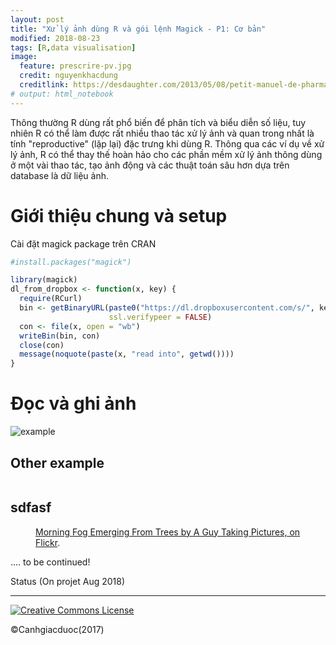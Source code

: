 ```yaml
---
layout: post
title: "Xử lý ảnh dùng R và gói lệnh Magick - P1: Cơ bản"
modified: 2018-08-23
tags: [R,data visualisation]
image:
  feature: prescrire-pv.jpg
  credit: nguyenkhacdung
  creditlink: https://desdaughter.com/2013/05/08/petit-manuel-de-pharmacovigilance-et-pharmacologie-clinique-sur-les-effets-nocifs-des-medicaments/
# output: html_notebook
---
```


Thông thường R dùng rất phổ biến để phân tích và biểu diễn số liệu, tuy nhiên R có thể làm được rất nhiều thao tác xử lý ảnh và quan trong nhất là tính "reproductive" (lặp lại) đặc trưng khi dùng R. Thông qua các ví dụ về xử lý ảnh, R có thể thay thế hoàn hảo cho các phần mềm xử lý ảnh thông dùng ở một vài thao tác, tạo ảnh động và các thuật toán sâu hơn dựa trên database là dữ liệu ảnh.

# Giới thiệu chung và setup 

Cài đặt magick package trên CRAN 


```r
#install.packages("magick")

library(magick)
dl_from_dropbox <- function(x, key) {
  require(RCurl)
  bin <- getBinaryURL(paste0("https://dl.dropboxusercontent.com/s/", key, "/", x),
                      ssl.verifypeer = FALSE)
  con <- file(x, open = "wb")
  writeBin(bin, con)
  close(con)
  message(noquote(paste(x, "read into", getwd())))                        
}
```




# Đọc và ghi ảnh



![example](https://dl.dropboxusercontent.com/apitl/1/AACvzJBdR-9FYqSTcmYDIawzyDWiYfX2_zHg642uVoNUIzHCj8ru_zVFlmdXj8f-hYnWIMugkESclQeMx7EhJ-P14clBhs6BPwFE78pMdw5o6Ez4StkRn8_g-aUkluX404YtM_Yw_fsgBiOrubRlSXITOiOItUR1WtBCUDLVzQ-Axh4VYxkCIOTH4xQ_z5GxU1u1u4mUb6sQBRYWXECIXJrSMhlpbRhWmxMTG5cbm99VPRwvCRVt85NL8ygULaXOJM-pOufCh3OKmE9v-64aYFFg)
 
## Other example 


<figure>
	<a href="https://dl.dropboxusercontent.com/apitl/1/AACvzJBdR-9FYqSTcmYDIawzyDWiYfX2_zHg642uVoNUIzHCj8ru_zVFlmdXj8f-hYnWIMugkESclQeMx7EhJ-P14clBhs6BPwFE78pMdw5o6Ez4StkRn8_g-aUkluX404YtM_Yw_fsgBiOrubRlSXITOiOItUR1WtBCUDLVzQ-Axh4VYxkCIOTH4xQ_z5GxU1u1u4mUb6sQBRYWXECIXJrSMhlpbRhWmxMTG5cbm99VPRwvCRVt85NL8ygULaXOJM-pOufCh3OKmE9v-64aYFFg"><img src="https://dl.dropboxusercontent.com/apitl/1/AACvzJBdR-9FYqSTcmYDIawzyDWiYfX2_zHg642uVoNUIzHCj8ru_zVFlmdXj8f-hYnWIMugkESclQeMx7EhJ-P14clBhs6BPwFE78pMdw5o6Ez4StkRn8_g-aUkluX404YtM_Yw_fsgBiOrubRlSXITOiOItUR1WtBCUDLVzQ-Axh4VYxkCIOTH4xQ_z5GxU1u1u4mUb6sQBRYWXECIXJrSMhlpbRhWmxMTG5cbm99VPRwvCRVt85NL8ygULaXOJM-pOufCh3OKmE9v-64aYFFg" alt=""></a>
</figure>

## sdfasf

<figure>
	<a href="http://farm9.staticflickr.com/8426/7758832526_cc8f681e48_b.jpg"><img src="http://farm9.staticflickr.com/8426/7758832526_cc8f681e48_c.jpg" alt=""></a>
	<figcaption><a href="http://www.flickr.com/photos/80901381@N04/7758832526/" title="Morning Fog Emerging From Trees by A Guy Taking Pictures, on Flickr">Morning Fog Emerging From Trees by A Guy Taking Pictures, on Flickr</a>.</figcaption>
</figure>

.... to be continued!

                        
Status (On projet Aug 2018) 


---
<a rel="license" href="http://creativecommons.org/licenses/by-nc-sa/4.0/"><img alt="Creative Commons License" style="border-width:0" src="https://i.creativecommons.org/l/by-nc-sa/4.0/88x31.png" /></a> 

©Canhgiacduoc(2017)





